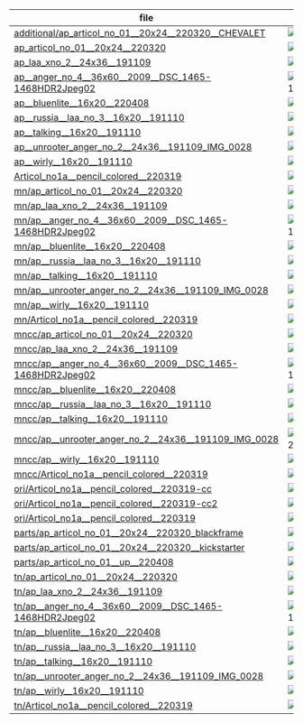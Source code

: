 |  file  |  img  |
| --- | --- |
|[additional/ap_articol_no_01__20x24__220320__CHEVALET](img/acrylics-painting/additional/ap_articol_no_01__20x24__220320__CHEVALET.jpg)|![additional/ap_articol_no_01__20x24__220320__CHEVALET](img/acrylics-painting/additional/ap_articol_no_01__20x24__220320__CHEVALET.jpg)|
|[ap_articol_no_01__20x24__220320](img/acrylics-painting/ap_articol_no_01__20x24__220320.jpg)|![ap_articol_no_01__20x24__220320](img/acrylics-painting/ap_articol_no_01__20x24__220320.jpg)|
|[ap_laa_xno_2__24x36__191109](img/acrylics-painting/ap_laa_xno_2__24x36__191109.jpg)|![ap_laa_xno_2__24x36__191109](img/acrylics-painting/ap_laa_xno_2__24x36__191109.jpg)|
|[ap__anger_no_4__36x60__2009__DSC_1465-1468HDR2Jpeg02](img/acrylics-painting/ap__anger_no_4__36x60__2009__DSC_1465-1468HDR2Jpeg02.jpg)|![ap__anger_no_4__36x60__2009__DSC_1465-1468HDR2Jpeg02](img/acrylics-painting/ap__anger_no_4__36x60__2009__DSC_1465-1468HDR2Jpeg02.jpg)|
|[ap__bluenlite__16x20__220408](img/acrylics-painting/ap__bluenlite__16x20__220408.jpg)|![ap__bluenlite__16x20__220408](img/acrylics-painting/ap__bluenlite__16x20__220408.jpg)|
|[ap__russia__laa_no_3__16x20__191110](img/acrylics-painting/ap__russia__laa_no_3__16x20__191110.jpg)|![ap__russia__laa_no_3__16x20__191110](img/acrylics-painting/ap__russia__laa_no_3__16x20__191110.jpg)|
|[ap__talking__16x20__191110](img/acrylics-painting/ap__talking__16x20__191110.jpg)|![ap__talking__16x20__191110](img/acrylics-painting/ap__talking__16x20__191110.jpg)|
|[ap__unrooter_anger_no_2__24x36__191109_IMG_0028](img/acrylics-painting/ap__unrooter_anger_no_2__24x36__191109_IMG_0028.jpg)|![ap__unrooter_anger_no_2__24x36__191109_IMG_0028](img/acrylics-painting/ap__unrooter_anger_no_2__24x36__191109_IMG_0028.jpg)|
|[ap__wirly__16x20__191110](img/acrylics-painting/ap__wirly__16x20__191110.jpg)|![ap__wirly__16x20__191110](img/acrylics-painting/ap__wirly__16x20__191110.jpg)|
|[Articol_no1a__pencil_colored__220319](img/acrylics-painting/Articol_no1a__pencil_colored__220319.jpg)|![Articol_no1a__pencil_colored__220319](img/acrylics-painting/Articol_no1a__pencil_colored__220319.jpg)|
|[mn/ap_articol_no_01__20x24__220320](img/acrylics-painting/mn/ap_articol_no_01__20x24__220320.jpg)|![mn/ap_articol_no_01__20x24__220320](img/acrylics-painting/mn/ap_articol_no_01__20x24__220320.jpg)|
|[mn/ap_laa_xno_2__24x36__191109](img/acrylics-painting/mn/ap_laa_xno_2__24x36__191109.jpg)|![mn/ap_laa_xno_2__24x36__191109](img/acrylics-painting/mn/ap_laa_xno_2__24x36__191109.jpg)|
|[mn/ap__anger_no_4__36x60__2009__DSC_1465-1468HDR2Jpeg02](img/acrylics-painting/mn/ap__anger_no_4__36x60__2009__DSC_1465-1468HDR2Jpeg02.jpg)|![mn/ap__anger_no_4__36x60__2009__DSC_1465-1468HDR2Jpeg02](img/acrylics-painting/mn/ap__anger_no_4__36x60__2009__DSC_1465-1468HDR2Jpeg02.jpg)|
|[mn/ap__bluenlite__16x20__220408](img/acrylics-painting/mn/ap__bluenlite__16x20__220408.jpg)|![mn/ap__bluenlite__16x20__220408](img/acrylics-painting/mn/ap__bluenlite__16x20__220408.jpg)|
|[mn/ap__russia__laa_no_3__16x20__191110](img/acrylics-painting/mn/ap__russia__laa_no_3__16x20__191110.jpg)|![mn/ap__russia__laa_no_3__16x20__191110](img/acrylics-painting/mn/ap__russia__laa_no_3__16x20__191110.jpg)|
|[mn/ap__talking__16x20__191110](img/acrylics-painting/mn/ap__talking__16x20__191110.jpg)|![mn/ap__talking__16x20__191110](img/acrylics-painting/mn/ap__talking__16x20__191110.jpg)|
|[mn/ap__unrooter_anger_no_2__24x36__191109_IMG_0028](img/acrylics-painting/mn/ap__unrooter_anger_no_2__24x36__191109_IMG_0028.jpg)|![mn/ap__unrooter_anger_no_2__24x36__191109_IMG_0028](img/acrylics-painting/mn/ap__unrooter_anger_no_2__24x36__191109_IMG_0028.jpg)|
|[mn/ap__wirly__16x20__191110](img/acrylics-painting/mn/ap__wirly__16x20__191110.jpg)|![mn/ap__wirly__16x20__191110](img/acrylics-painting/mn/ap__wirly__16x20__191110.jpg)|
|[mn/Articol_no1a__pencil_colored__220319](img/acrylics-painting/mn/Articol_no1a__pencil_colored__220319.jpg)|![mn/Articol_no1a__pencil_colored__220319](img/acrylics-painting/mn/Articol_no1a__pencil_colored__220319.jpg)|
|[mncc/ap_articol_no_01__20x24__220320](img/acrylics-painting/mncc/ap_articol_no_01__20x24__220320.jpg)|![mncc/ap_articol_no_01__20x24__220320](img/acrylics-painting/mncc/ap_articol_no_01__20x24__220320.jpg)|
|[mncc/ap_laa_xno_2__24x36__191109](img/acrylics-painting/mncc/ap_laa_xno_2__24x36__191109.jpg)|![mncc/ap_laa_xno_2__24x36__191109](img/acrylics-painting/mncc/ap_laa_xno_2__24x36__191109.jpg)|
|[mncc/ap__anger_no_4__36x60__2009__DSC_1465-1468HDR2Jpeg02](img/acrylics-painting/mncc/ap__anger_no_4__36x60__2009__DSC_1465-1468HDR2Jpeg02.jpg)|![mncc/ap__anger_no_4__36x60__2009__DSC_1465-1468HDR2Jpeg02](img/acrylics-painting/mncc/ap__anger_no_4__36x60__2009__DSC_1465-1468HDR2Jpeg02.jpg)|
|[mncc/ap__bluenlite__16x20__220408](img/acrylics-painting/mncc/ap__bluenlite__16x20__220408.jpg)|![mncc/ap__bluenlite__16x20__220408](img/acrylics-painting/mncc/ap__bluenlite__16x20__220408.jpg)|
|[mncc/ap__russia__laa_no_3__16x20__191110](img/acrylics-painting/mncc/ap__russia__laa_no_3__16x20__191110.jpg)|![mncc/ap__russia__laa_no_3__16x20__191110](img/acrylics-painting/mncc/ap__russia__laa_no_3__16x20__191110.jpg)|
|[mncc/ap__talking__16x20__191110](img/acrylics-painting/mncc/ap__talking__16x20__191110.jpg)|![mncc/ap__talking__16x20__191110](img/acrylics-painting/mncc/ap__talking__16x20__191110.jpg)|
|[mncc/ap__unrooter_anger_no_2__24x36__191109_IMG_0028](img/acrylics-painting/mncc/ap__unrooter_anger_no_2__24x36__191109_IMG_0028.jpg)|![mncc/ap__unrooter_anger_no_2__24x36__191109_IMG_0028](img/acrylics-painting/mncc/ap__unrooter_anger_no_2__24x36__191109_IMG_0028.jpg)|
|[mncc/ap__wirly__16x20__191110](img/acrylics-painting/mncc/ap__wirly__16x20__191110.jpg)|![mncc/ap__wirly__16x20__191110](img/acrylics-painting/mncc/ap__wirly__16x20__191110.jpg)|
|[mncc/Articol_no1a__pencil_colored__220319](img/acrylics-painting/mncc/Articol_no1a__pencil_colored__220319.jpg)|![mncc/Articol_no1a__pencil_colored__220319](img/acrylics-painting/mncc/Articol_no1a__pencil_colored__220319.jpg)|
|[ori/Articol_no1a__pencil_colored__220319-cc](img/acrylics-painting/ori/Articol_no1a__pencil_colored__220319-cc.jpg)|![ori/Articol_no1a__pencil_colored__220319-cc](img/acrylics-painting/ori/Articol_no1a__pencil_colored__220319-cc.jpg)|
|[ori/Articol_no1a__pencil_colored__220319-cc2](img/acrylics-painting/ori/Articol_no1a__pencil_colored__220319-cc2.jpg)|![ori/Articol_no1a__pencil_colored__220319-cc2](img/acrylics-painting/ori/Articol_no1a__pencil_colored__220319-cc2.jpg)|
|[ori/Articol_no1a__pencil_colored__220319](img/acrylics-painting/ori/Articol_no1a__pencil_colored__220319.jpg)|![ori/Articol_no1a__pencil_colored__220319](img/acrylics-painting/ori/Articol_no1a__pencil_colored__220319.jpg)|
|[parts/ap_articol_no_01__20x24__220320_blackframe](img/acrylics-painting/parts/ap_articol_no_01__20x24__220320_blackframe.jpg)|![parts/ap_articol_no_01__20x24__220320_blackframe](img/acrylics-painting/parts/ap_articol_no_01__20x24__220320_blackframe.jpg)|
|[parts/ap_articol_no_01__20x24__220320__kickstarter](img/acrylics-painting/parts/ap_articol_no_01__20x24__220320__kickstarter.jpg)|![parts/ap_articol_no_01__20x24__220320__kickstarter](img/acrylics-painting/parts/ap_articol_no_01__20x24__220320__kickstarter.jpg)|
|[parts/ap_articol_no_01__up__220408](img/acrylics-painting/parts/ap_articol_no_01__up__220408.jpg)|![parts/ap_articol_no_01__up__220408](img/acrylics-painting/parts/ap_articol_no_01__up__220408.jpg)|
|[tn/ap_articol_no_01__20x24__220320](img/acrylics-painting/tn/ap_articol_no_01__20x24__220320.jpg)|![tn/ap_articol_no_01__20x24__220320](img/acrylics-painting/tn/ap_articol_no_01__20x24__220320.jpg)|
|[tn/ap_laa_xno_2__24x36__191109](img/acrylics-painting/tn/ap_laa_xno_2__24x36__191109.jpg)|![tn/ap_laa_xno_2__24x36__191109](img/acrylics-painting/tn/ap_laa_xno_2__24x36__191109.jpg)|
|[tn/ap__anger_no_4__36x60__2009__DSC_1465-1468HDR2Jpeg02](img/acrylics-painting/tn/ap__anger_no_4__36x60__2009__DSC_1465-1468HDR2Jpeg02.jpg)|![tn/ap__anger_no_4__36x60__2009__DSC_1465-1468HDR2Jpeg02](img/acrylics-painting/tn/ap__anger_no_4__36x60__2009__DSC_1465-1468HDR2Jpeg02.jpg)|
|[tn/ap__bluenlite__16x20__220408](img/acrylics-painting/tn/ap__bluenlite__16x20__220408.jpg)|![tn/ap__bluenlite__16x20__220408](img/acrylics-painting/tn/ap__bluenlite__16x20__220408.jpg)|
|[tn/ap__russia__laa_no_3__16x20__191110](img/acrylics-painting/tn/ap__russia__laa_no_3__16x20__191110.jpg)|![tn/ap__russia__laa_no_3__16x20__191110](img/acrylics-painting/tn/ap__russia__laa_no_3__16x20__191110.jpg)|
|[tn/ap__talking__16x20__191110](img/acrylics-painting/tn/ap__talking__16x20__191110.jpg)|![tn/ap__talking__16x20__191110](img/acrylics-painting/tn/ap__talking__16x20__191110.jpg)|
|[tn/ap__unrooter_anger_no_2__24x36__191109_IMG_0028](img/acrylics-painting/tn/ap__unrooter_anger_no_2__24x36__191109_IMG_0028.jpg)|![tn/ap__unrooter_anger_no_2__24x36__191109_IMG_0028](img/acrylics-painting/tn/ap__unrooter_anger_no_2__24x36__191109_IMG_0028.jpg)|
|[tn/ap__wirly__16x20__191110](img/acrylics-painting/tn/ap__wirly__16x20__191110.jpg)|![tn/ap__wirly__16x20__191110](img/acrylics-painting/tn/ap__wirly__16x20__191110.jpg)|
|[tn/Articol_no1a__pencil_colored__220319](img/acrylics-painting/tn/Articol_no1a__pencil_colored__220319.jpg)|![tn/Articol_no1a__pencil_colored__220319](img/acrylics-painting/tn/Articol_no1a__pencil_colored__220319.jpg)|
